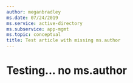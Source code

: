 ```yaml
---
author: meganbradley
ms.date: 07/24/2019
ms.service: active-directory
ms.subservice: app-mgmt
ms.topic: conceptual
title: Test article with missing ms.author
---
```

# Testing... no ms.author
